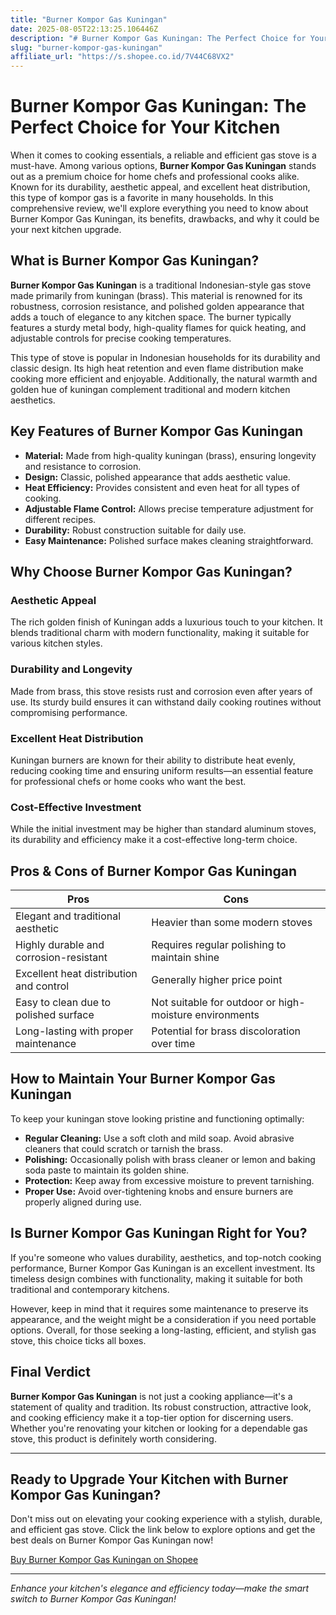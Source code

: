 ```yaml
---
title: "Burner Kompor Gas Kuningan"
date: 2025-08-05T22:13:25.106446Z
description: "# Burner Kompor Gas Kuningan: The Perfect Choice for Your Kitchen..."
slug: "burner-kompor-gas-kuningan"
affiliate_url: "https://s.shopee.co.id/7V44C68VX2"
---
```

# Burner Kompor Gas Kuningan: The Perfect Choice for Your Kitchen

When it comes to cooking essentials, a reliable and efficient gas stove is a must-have. Among various options, **Burner Kompor Gas Kuningan** stands out as a premium choice for home chefs and professional cooks alike. Known for its durability, aesthetic appeal, and excellent heat distribution, this type of kompor gas is a favorite in many households. In this comprehensive review, we'll explore everything you need to know about Burner Kompor Gas Kuningan, its benefits, drawbacks, and why it could be your next kitchen upgrade.

## What is Burner Kompor Gas Kuningan?

**Burner Kompor Gas Kuningan** is a traditional Indonesian-style gas stove made primarily from kuningan (brass). This material is renowned for its robustness, corrosion resistance, and polished golden appearance that adds a touch of elegance to any kitchen space. The burner typically features a sturdy metal body, high-quality flames for quick heating, and adjustable controls for precise cooking temperatures.

This type of stove is popular in Indonesian households for its durability and classic design. Its high heat retention and even flame distribution make cooking more efficient and enjoyable. Additionally, the natural warmth and golden hue of kuningan complement traditional and modern kitchen aesthetics.

## Key Features of Burner Kompor Gas Kuningan

- **Material:** Made from high-quality kuningan (brass), ensuring longevity and resistance to corrosion.
- **Design:** Classic, polished appearance that adds aesthetic value.
- **Heat Efficiency:** Provides consistent and even heat for all types of cooking.
- **Adjustable Flame Control:** Allows precise temperature adjustment for different recipes.
- **Durability:** Robust construction suitable for daily use.
- **Easy Maintenance:** Polished surface makes cleaning straightforward.

## Why Choose Burner Kompor Gas Kuningan?

### Aesthetic Appeal

The rich golden finish of Kuningan adds a luxurious touch to your kitchen. It blends traditional charm with modern functionality, making it suitable for various kitchen styles.

### Durability and Longevity

Made from brass, this stove resists rust and corrosion even after years of use. Its sturdy build ensures it can withstand daily cooking routines without compromising performance.

### Excellent Heat Distribution

Kuningan burners are known for their ability to distribute heat evenly, reducing cooking time and ensuring uniform results—an essential feature for professional chefs or home cooks who want the best.

### Cost-Effective Investment

While the initial investment may be higher than standard aluminum stoves, its durability and efficiency make it a cost-effective long-term choice.

## Pros & Cons of Burner Kompor Gas Kuningan

| Pros                                              | Cons                                                 |
|---------------------------------------------------|------------------------------------------------------|
| Elegant and traditional aesthetic               | Heavier than some modern stoves                     |
| Highly durable and corrosion-resistant          | Requires regular polishing to maintain shine     |
| Excellent heat distribution and control         | Generally higher price point                        |
| Easy to clean due to polished surface           | Not suitable for outdoor or high-moisture environments |
| Long-lasting with proper maintenance            | Potential for brass discoloration over time      |

## How to Maintain Your Burner Kompor Gas Kuningan

To keep your kuningan stove looking pristine and functioning optimally:

- **Regular Cleaning:** Use a soft cloth and mild soap. Avoid abrasive cleaners that could scratch or tarnish the brass.
- **Polishing:** Occasionally polish with brass cleaner or lemon and baking soda paste to maintain its golden shine.
- **Protection:** Keep away from excessive moisture to prevent tarnishing.
- **Proper Use:** Avoid over-tightening knobs and ensure burners are properly aligned during use.

## Is Burner Kompor Gas Kuningan Right for You?

If you're someone who values durability, aesthetics, and top-notch cooking performance, Burner Kompor Gas Kuningan is an excellent investment. Its timeless design combines with functionality, making it suitable for both traditional and contemporary kitchens.

However, keep in mind that it requires some maintenance to preserve its appearance, and the weight might be a consideration if you need portable options. Overall, for those seeking a long-lasting, efficient, and stylish gas stove, this choice ticks all boxes.

## Final Verdict

**Burner Kompor Gas Kuningan** is not just a cooking appliance—it's a statement of quality and tradition. Its robust construction, attractive look, and cooking efficiency make it a top-tier option for discerning users. Whether you're renovating your kitchen or looking for a dependable gas stove, this product is definitely worth considering.

---

## Ready to Upgrade Your Kitchen with Burner Kompor Gas Kuningan?

Don't miss out on elevating your cooking experience with a stylish, durable, and efficient gas stove. Click the link below to explore options and get the best deals on Burner Kompor Gas Kuningan now!

[Buy Burner Kompor Gas Kuningan on Shopee](https://s.shopee.co.id/7V44C68VX2)

---

*Enhance your kitchen's elegance and efficiency today—make the smart switch to Burner Kompor Gas Kuningan!*